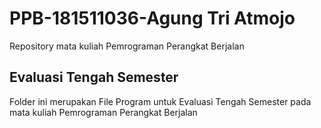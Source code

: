 # PPB-181511036-Agung Tri Atmojo
Repository mata kuliah Pemrograman Perangkat Berjalan

## Evaluasi Tengah Semester
Folder ini merupakan File Program untuk Evaluasi Tengah Semester pada mata kuliah Pemrograman Perangkat Berjalan
